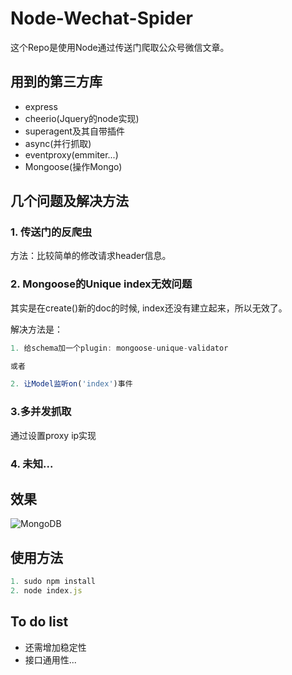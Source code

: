 # Node-Wechat-Spider

这个Repo是使用Node通过传送门爬取公众号微信文章。

## 用到的第三方库
* express
* cheerio(Jquery的node实现)
* superagent及其自带插件
* async(并行抓取)
* eventproxy(emmiter...)
* Mongoose(操作Mongo)


## 几个问题及解决方法

### 1. 传送门的反爬虫
方法：比较简单的修改请求header信息。

### 2. Mongoose的Unique index无效问题
其实是在create()新的doc的时候, index还没有建立起来，所以无效了。

解决方法是：
```javascript
1. 给schema加一个plugin: mongoose-unique-validator

或者

2. 让Model监听on('index')事件
```

### 3.多并发抓取
通过设置proxy ip实现

### 4. 未知...

## 效果
![MongoDB](https://github.com/benny201/Node-Wechat-Spider/blob/master/WX20170422-163322.png)

## 使用方法
```javascript
1. sudo npm install
2. node index.js
```

## To do list
* 还需增加稳定性
* 接口通用性...
